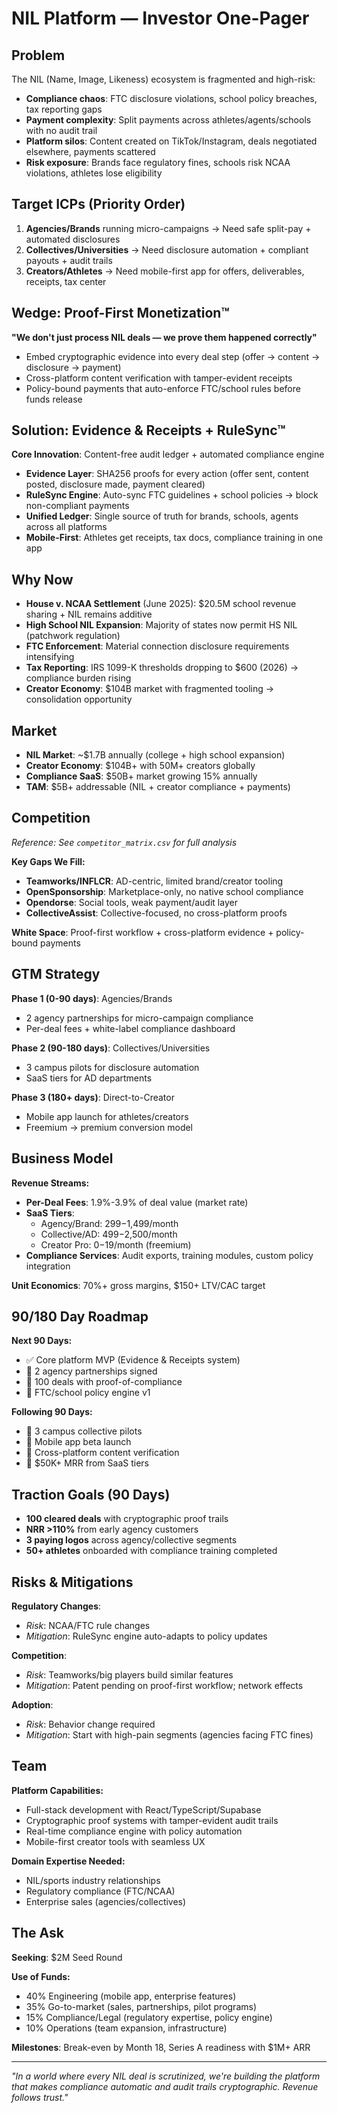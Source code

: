 # NIL Platform — Investor One-Pager

## Problem
The NIL (Name, Image, Likeness) ecosystem is fragmented and high-risk:
- **Compliance chaos**: FTC disclosure violations, school policy breaches, tax reporting gaps
- **Payment complexity**: Split payments across athletes/agents/schools with no audit trail
- **Platform silos**: Content created on TikTok/Instagram, deals negotiated elsewhere, payments scattered
- **Risk exposure**: Brands face regulatory fines, schools risk NCAA violations, athletes lose eligibility

## Target ICPs (Priority Order)
1. **Agencies/Brands** running micro-campaigns → Need safe split-pay + automated disclosures
2. **Collectives/Universities** → Need disclosure automation + compliant payouts + audit trails  
3. **Creators/Athletes** → Need mobile-first app for offers, deliverables, receipts, tax center

## Wedge: Proof-First Monetization™
**"We don't just process NIL deals — we prove them happened correctly"**
- Embed cryptographic evidence into every deal step (offer → content → disclosure → payment)
- Cross-platform content verification with tamper-evident receipts
- Policy-bound payments that auto-enforce FTC/school rules before funds release

## Solution: Evidence & Receipts + RuleSync™
**Core Innovation**: Content-free audit ledger + automated compliance engine
- **Evidence Layer**: SHA256 proofs for every action (offer sent, content posted, disclosure made, payment cleared)
- **RuleSync Engine**: Auto-sync FTC guidelines + school policies → block non-compliant payments
- **Unified Ledger**: Single source of truth for brands, schools, agents across all platforms
- **Mobile-First**: Athletes get receipts, tax docs, compliance training in one app

## Why Now
- **House v. NCAA Settlement** (June 2025): $20.5M school revenue sharing + NIL remains additive
- **High School NIL Expansion**: Majority of states now permit HS NIL (patchwork regulation)
- **FTC Enforcement**: Material connection disclosure requirements intensifying
- **Tax Reporting**: IRS 1099-K thresholds dropping to $600 (2026) → compliance burden rising
- **Creator Economy**: $104B market with fragmented tooling → consolidation opportunity

## Market
- **NIL Market**: ~$1.7B annually (college + high school expansion)
- **Creator Economy**: $104B+ with 50M+ creators globally
- **Compliance SaaS**: $50B+ market growing 15% annually
- **TAM**: $5B+ addressable (NIL + creator compliance + payments)

## Competition
*Reference: See `competitor_matrix.csv` for full analysis*

**Key Gaps We Fill:**
- **Teamworks/INFLCR**: AD-centric, limited brand/creator tooling
- **OpenSponsorship**: Marketplace-only, no native school compliance
- **Opendorse**: Social tools, weak payment/audit layer
- **CollectiveAssist**: Collective-focused, no cross-platform proofs

**White Space**: Proof-first workflow + cross-platform evidence + policy-bound payments

## GTM Strategy
**Phase 1 (0-90 days)**: Agencies/Brands
- 2 agency partnerships for micro-campaign compliance
- Per-deal fees + white-label compliance dashboard

**Phase 2 (90-180 days)**: Collectives/Universities  
- 3 campus pilots for disclosure automation
- SaaS tiers for AD departments

**Phase 3 (180+ days)**: Direct-to-Creator
- Mobile app launch for athletes/creators
- Freemium → premium conversion model

## Business Model
**Revenue Streams:**
- **Per-Deal Fees**: 1.9%-3.9% of deal value (market rate)
- **SaaS Tiers**: 
  - Agency/Brand: $299-$1,499/month
  - Collective/AD: $499-$2,500/month  
  - Creator Pro: $0-$19/month (freemium)
- **Compliance Services**: Audit exports, training modules, custom policy integration

**Unit Economics**: 70%+ gross margins, $150+ LTV/CAC target

## 90/180 Day Roadmap
**Next 90 Days:**
- ✅ Core platform MVP (Evidence & Receipts system)
- 🎯 2 agency partnerships signed
- 🎯 100 deals with proof-of-compliance
- 🎯 FTC/school policy engine v1

**Following 90 Days:**
- 🎯 3 campus collective pilots
- 🎯 Mobile app beta launch
- 🎯 Cross-platform content verification
- 🎯 $50K+ MRR from SaaS tiers

## Traction Goals (90 Days)
- **100 cleared deals** with cryptographic proof trails
- **NRR >110%** from early agency customers  
- **3 paying logos** across agency/collective segments
- **50+ athletes** onboarded with compliance training completed

## Risks & Mitigations
**Regulatory Changes**: 
- *Risk*: NCAA/FTC rule changes
- *Mitigation*: RuleSync engine auto-adapts to policy updates

**Competition**: 
- *Risk*: Teamworks/big players build similar features
- *Mitigation*: Patent pending on proof-first workflow; network effects

**Adoption**: 
- *Risk*: Behavior change required
- *Mitigation*: Start with high-pain segments (agencies facing FTC fines)

## Team
**Platform Capabilities:**
- Full-stack development with React/TypeScript/Supabase
- Cryptographic proof systems with tamper-evident audit trails
- Real-time compliance engine with policy automation
- Mobile-first creator tools with seamless UX

**Domain Expertise Needed:**
- NIL/sports industry relationships
- Regulatory compliance (FTC/NCAA)
- Enterprise sales (agencies/collectives)

## The Ask
**Seeking**: $2M Seed Round

**Use of Funds:**
- 40% Engineering (mobile app, enterprise features)
- 35% Go-to-market (sales, partnerships, pilot programs)  
- 15% Compliance/Legal (regulatory expertise, policy engine)
- 10% Operations (team expansion, infrastructure)

**Milestones**: Break-even by Month 18, Series A readiness with $1M+ ARR

---

*"In a world where every NIL deal is scrutinized, we're building the platform that makes compliance automatic and audit trails cryptographic. Revenue follows trust."*